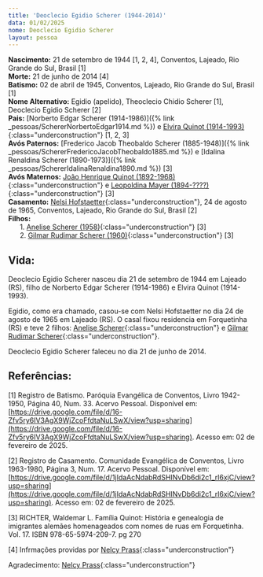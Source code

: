```yaml
---
title: 'Deoclecio Egidio Scherer (1944-2014)'
data: 01/02/2025
nome: Deoclecio Egidio Scherer
layout: pessoa
---
```


**Nascimento:** 21 de setembro de 1944 [1, 2, 4], Conventos, Lajeado, Rio Grande do Sul, Brasil [1]<br/>
**Morte:** 21 de junho de 2014 [4]<br/>
**Batismo:** 02 de abril de 1945, Conventos, Lajeado, Rio Grande do Sul, Brasil [1]<br/>
**Nome Alternativo:** Egidio (apelido), Theoclecio Chidio Scherer [1], Deoclecio Egidio Scherer [2]<br/>
**Pais:** [Norberto Edgar Scherer (1914-1986)]({% link _pessoas/SchererNorbertoEdgar1914.md %}) e [Elvira Quinot (1914-1993)](){:class="underconstruction"} [1, 2, 3]<br/>
**Avós Paternos:** [Frederico Jacob Theobaldo Scherer (1885-1948)]({% link _pessoas/SchererFredericoJacobTheobaldo1885.md %}) e [Idalina Renaldina Scherer (1890-1973)]({% link _pessoas/SchererIdalinaRenaldina1890.md %}) [3]<br/>
**Avós Maternos:** [João Henrique Quinot (1892-1968)](){:class="underconstruction"} e [Leopoldina Mayer (1894-????)](){:class="underconstruction"} [3]<br/>
**Casamento:** [Nelsi Hofstaetter](){:class="underconstruction"}, 24 de agosto de 1965, Conventos, Lajeado, Rio Grande do Sul, Brasil [2]<br/>
**Filhos:**<br/>
&nbsp;&nbsp;&nbsp;&nbsp;&nbsp;&nbsp;1. [Anelise Scherer (1958)](){:class="underconstruction"} [3]<br/>
&nbsp;&nbsp;&nbsp;&nbsp;&nbsp;&nbsp;2. [Gilmar Rudimar Scherer (1960)](){:class="underconstruction"} [3]<br/>

## Vida:
Deoclecio Egidio Scherer nasceu dia 21 de setembro de 1944 em Lajeado (RS), filho de Norberto Edgar Scherer (1914-1986) e Elvira Quinot (1914-1993).

Egidio, como era chamado, casou-se com Nelsi Hofstaetter no dia 24 de agosto de 1965 em Lajeado (RS). O casal fixou residencia em Forquetinha (RS) e teve 2 filhos: [Anelise Scherer](){:class="underconstruction"} e [Gilmar Rudimar Scherer](){:class="underconstruction"}.

Deoclecio Egidio Scherer faleceu no dia 21 de junho de 2014.

## Referências:

[1] Registro de Batismo. Paróquia Evangélica de Conventos, Livro 1942-1950, Página 40, Num. 33.  Acervo Pessoal. Disponível em: [https://drive.google.com/file/d/16-Zfv5ry6IV3AgX9WjZcoFfdtaNuLSwX/view?usp=sharing](https://drive.google.com/file/d/16-Zfv5ry6IV3AgX9WjZcoFfdtaNuLSwX/view?usp=sharing). Acesso em: 02 de fevereiro de 2025.

[2] Registro de Casamento. Comunidade Evangélica de Conventos, Livro 1963-1980, Página 3, Num. 17.  Acervo Pessoal. Disponível em: [https://drive.google.com/file/d/1jIdaAcNdabRdSHINvDb6di2c1_rl6xjC/view?usp=sharing](https://drive.google.com/file/d/1jIdaAcNdabRdSHINvDb6di2c1_rl6xjC/view?usp=sharing). Acesso em: 02 de fevereiro de 2025.


[3] RICHTER, Waldemar L. Família Quinot: História e genealogia de imigrantes alemães homenageados com nomes de ruas em Forquetinha. Vol. 17. ISBN 978-65-5974-209-7. pg 270

[4] Infrmações providas por [Nelcy Prass](){:class="underconstruction"}

Agradecimento: [Nelcy Prass](){:class="underconstruction"}
